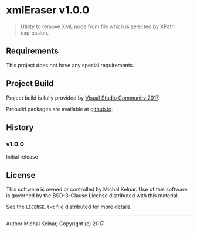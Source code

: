 # xmlEraser v1.0.0

> Utility to remove XML node from file which is selected by XPath expression.

## Requirements

This project does not have any special requirements.

## Project Build

Project build is fully provided by [Visual Studio Community 2017](https://www.visualstudio.com/downloads/).

Prebuild packages are available at [github.io](https://kel072.github.io/).

## History

### v1.0.0
Initial release

## License

This software is owned or controlled by Michal Kelnar.
Use of this software is governed by the BSD-3-Clause License distributed with this material.
 
See the `LICENSE.txt` file distributed for more details.

---

Author Michal Kelnar, Copyright (c) 2017
